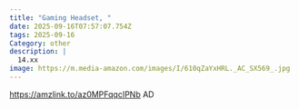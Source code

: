 ```yaml
---
title: "Gaming Headset, "
date: 2025-09-16T07:57:07.754Z
tags: 2025-09-16
Category: other
description: |
  14.xx
image: https://m.media-amazon.com/images/I/610qZaYxHRL._AC_SX569_.jpg
---
```

https://amzlink.to/az0MPFqqcIPNb
AD